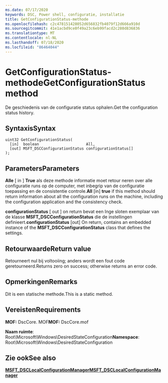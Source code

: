 ```yaml
---
ms.date: 07/17/2020
keywords: DSC, Power shell, configuratie, installatie
title: GetConfigurationStatus-methode
ms.openlocfilehash: c2c478151428052d656832fb4079f12d666a910d
ms.sourcegitcommit: 41e1acbd9ce0f49a23c6eb99facd2c280d836836
ms.translationtype: MT
ms.contentlocale: nl-NL
ms.lasthandoff: 07/18/2020
ms.locfileid: "86464044"
---
```

# <a name="getconfigurationstatus-method"></a><span data-ttu-id="0e9f3-103">GetConfigurationStatus-methode</span><span class="sxs-lookup"><span data-stu-id="0e9f3-103">GetConfigurationStatus method</span></span>

<span data-ttu-id="0e9f3-104">De geschiedenis van de configuratie status ophalen.</span><span class="sxs-lookup"><span data-stu-id="0e9f3-104">Get the configuration status history.</span></span>

## <a name="syntax"></a><span data-ttu-id="0e9f3-105">Syntaxis</span><span class="sxs-lookup"><span data-stu-id="0e9f3-105">Syntax</span></span>

```mof
uint32 GetConfigurationStatus(
  [in]  boolean                     All,
  [out] MSFT_DSCConfigurationStatus configurationStatus[]
);
```

## <a name="parameters"></a><span data-ttu-id="0e9f3-106">Parameters</span><span class="sxs-lookup"><span data-stu-id="0e9f3-106">Parameters</span></span>

<span data-ttu-id="0e9f3-107">**Alle** \[ in \] **True** als deze methode informatie moet retour neren over alle configuratie runs op de computer, met inbegrip van de configuratie toepassing en de consistentie controle.</span><span class="sxs-lookup"><span data-stu-id="0e9f3-107">**All** \[in\] **true** if this method should return information about all the configuration runs on the machine, including the configuration application and the consistency check.</span></span>

<span data-ttu-id="0e9f3-108">**configurationStatus** \[ out \] on return bevat een Inge sloten exemplaar van de klasse **MSFT_DSCConfigurationStatus** die de instellingen definieert.</span><span class="sxs-lookup"><span data-stu-id="0e9f3-108">**configurationStatus** \[out\] On return, contains an embedded instance of the **MSFT_DSCConfigurationStatus** class that defines the settings.</span></span>

## <a name="return-value"></a><span data-ttu-id="0e9f3-109">Retourwaarde</span><span class="sxs-lookup"><span data-stu-id="0e9f3-109">Return value</span></span>

<span data-ttu-id="0e9f3-110">Retourneert nul bij voltooiing; anders wordt een fout code geretourneerd.</span><span class="sxs-lookup"><span data-stu-id="0e9f3-110">Returns zero on success; otherwise returns an error code.</span></span>

## <a name="remarks"></a><span data-ttu-id="0e9f3-111">Opmerkingen</span><span class="sxs-lookup"><span data-stu-id="0e9f3-111">Remarks</span></span>

<span data-ttu-id="0e9f3-112">Dit is een statische methode.</span><span class="sxs-lookup"><span data-stu-id="0e9f3-112">This is a static method.</span></span>

## <a name="requirements"></a><span data-ttu-id="0e9f3-113">Vereisten</span><span class="sxs-lookup"><span data-stu-id="0e9f3-113">Requirements</span></span>

<span data-ttu-id="0e9f3-114">**MOF:** DscCore. MOF</span><span class="sxs-lookup"><span data-stu-id="0e9f3-114">**MOF:** DscCore.mof</span></span>

<span data-ttu-id="0e9f3-115">**Naam ruimte**: Root\Microsoft\Windows\DesiredStateConfiguration</span><span class="sxs-lookup"><span data-stu-id="0e9f3-115">**Namespace**: Root\Microsoft\Windows\DesiredStateConfiguration</span></span>

## <a name="see-also"></a><span data-ttu-id="0e9f3-116">Zie ook</span><span class="sxs-lookup"><span data-stu-id="0e9f3-116">See also</span></span>

[<span data-ttu-id="0e9f3-117">**MSFT_DSCLocalConfigurationManager**</span><span class="sxs-lookup"><span data-stu-id="0e9f3-117">**MSFT_DSCLocalConfigurationManager**</span></span>](msft-dsclocalconfigurationmanager.md)
